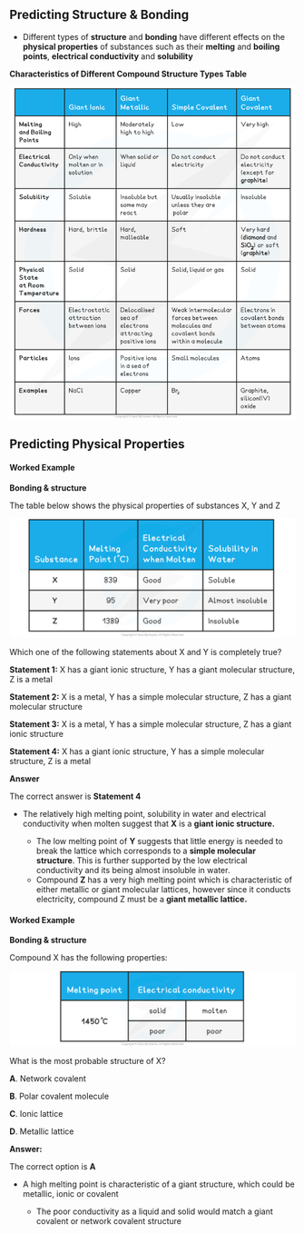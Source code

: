 ## Predicting Structure & Bonding

* Different types of **structure** and **bonding** have different effects on the **physical properties** of substances such as their **melting** and **boiling points**, **electrical conductivity** and **solubility**

**Characteristics of Different Compound Structure Types Table**

![Characteristics of different compound structure types table, downloadable AS & A Level Chemistry revision notes](1.4.10-Characteristics-of-different-compound-structure-types-table.png)

## Predicting Physical Properties

#### Worked Example

**Bonding & structure**

The table below shows the physical properties of substances X, Y and Z

![Worked Example - Bonding and Structure, downloadable IB Chemistry revision notes](4.1.2-Worked-Example-Bonding-and-Structure.png)

Which one of the following statements about X and Y is completely true?

**Statement 1:** X has a giant ionic structure, Y has a giant molecular structure, Z is a metal

**Statement 2:** X is a metal, Y has a simple molecular structure, Z has a giant molecular structure

**Statement 3:** X is a metal, Y has a simple molecular structure, Z has a giant ionic structure

**Statement 4:** X has a giant ionic structure, Y has a simple molecular structure, Z is a metal

**Answer**

The correct answer is **Statement 4**

* The relatively high melting point, solubility in water and electrical conductivity when molten suggest that **X** is a **giant ionic structure.**

  + The low melting point of **Y** suggests that little energy is needed to break the lattice which corresponds to a **simple molecular structure**. This is further supported by the low electrical conductivity and its being almost insoluble in water.
  + Compound **Z** has a very high melting point which is characteristic of either metallic or giant molecular lattices, however since it conducts electricity, compound Z must be a **giant metallic lattice.**

#### Worked Example

**Bonding & structure**

Compound X has the following properties:

![4.1.14 Worked Example 2, downloadable IB Chemistry revision notes](4.1.14-Worked-Example-2.png)

What is the most probable structure of X?

**A**. Network covalent

**B**. Polar covalent molecule

**C**. Ionic lattice

**D**. Metallic lattice

**Answer:**

The correct option is **A**

* A high melting point is characteristic of a giant structure, which could be metallic, ionic or covalent

  + The poor conductivity as a liquid and solid would match a giant covalent or network covalent structure
